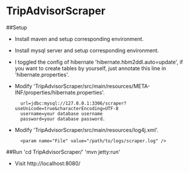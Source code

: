 # TripAdvisorScraper

##Setup

* Install maven and setup corresponding environment.
* Install mysql server and setup corresponding environment.
* I toggled the config of hibernate 'hibernate.hbm2ddl.auto=update', if you want to create tables by yourself, just annotate this line in 'hibernate.properties'.

* Modify 'TripAdvisorScraper/src/main/resources/META-INF/properties/hibernate.properties'.

		url=jdbc:mysql://127.0.0.1:3306/scraper?useUnicode=true&characterEncoding=UTF-8
		username=your database username
		password=your database password.

* Modify 'TripAdvisorScraper/src/main/resources/log4j.xml'.

		<param name="File" value="/path/to/logs/scraper.log" />

##Run
'cd TripAdvisorScraper/'
'mvn jetty:run'

* Visit http://localhost:8080/



